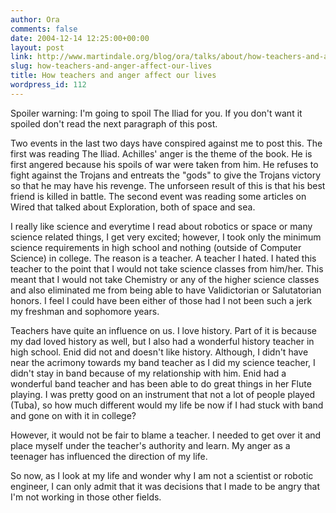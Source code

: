```yaml
---
author: Ora
comments: false
date: 2004-12-14 12:25:00+00:00
layout: post
link: http://www.martindale.org/blog/ora/talks/about/how-teachers-and-anger-affect-our-lives
slug: how-teachers-and-anger-affect-our-lives
title: How teachers and anger affect our lives
wordpress_id: 112
---
```


Spoiler warning: I'm going to spoil The Iliad for you. If you don't want it spoiled don't read the next paragraph of this post.
  

  
Two events in the last two days have conspired against me to post this. The first was reading The Iliad. Achilles' anger is the theme of the book. He is first angered because his spoils of war were taken from him. He refuses to fight against the Trojans and entreats the "gods" to give the Trojans victory so that he may have his revenge. The unforseen result of this is that his best friend is killed in battle. The second event was reading some articles on Wired that talked about Exploration, both of space and sea.
  

  
I really like science and everytime I read about robotics or space or many science related things, I get very excited; however, I took only the minimum science requirements in high school and nothing (outside of Computer Science) in college. The reason is a teacher. A teacher I hated. I hated this teacher to the point that I would not take science classes from him/her. This meant that I would not take Chemistry or any of the higher science classes and also eliminated me from being able to have Validictorian or Salutatorian honors. I feel I could have been either of those had I not been such a jerk my freshman and sophomore years.
  

  
Teachers have quite an influence on us. I love history. Part of it is because my dad loved history as well, but I also had a wonderful history teacher in high school. Enid did not and doesn't like history. Although, I didn't have near the acrimony towards my band teacher as I did my science teacher, I didn't stay in band because of my relationship with him. Enid had a wonderful band teacher and has been able to do great things in her Flute playing. I was pretty good on an instrument that not a lot of people played (Tuba), so how much different would my life be now if I had stuck with band and gone on with it in college?
  

  
However, it would not be fair to blame a teacher. I needed to get over it and place myself under the teacher's authority and learn. My anger as a teenager has influenced the direction of my life.
  

  
So now, as I look at my life and wonder why I am not a scientist or robotic engineer, I can only admit that it was decisions that I made to be angry that I'm not working in those other fields.
  

